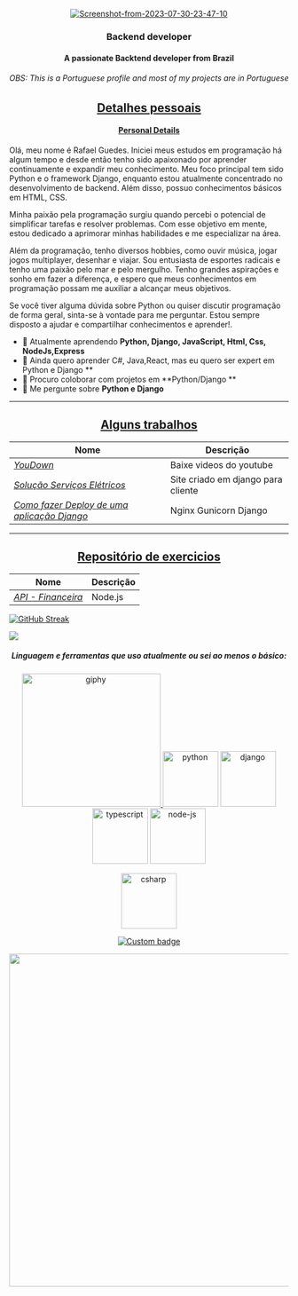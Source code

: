 <p align="center">
   <a href="https://ibb.co/pQyLJ0c"><img src="https://i.ibb.co/3vzCBr2/Screenshot-from-2023-07-30-23-47-10.png" alt="Screenshot-from-2023-07-30-23-47-10" border="0"></a>
</p>

<h3 align="center">Backend developer</h3>
<h4 align="center">A passionate Backtend developer from Brazil</h4>
<h6 align="center">OBS: This is a Portuguese profile and most of my projects are in Portuguese </h6>
<h2 align="center"><u>Detalhes pessoais</u></h2>
<h4 align="center"><u>Personal Details</u></h4>

<p align="center">


Olá, meu nome é Rafael Guedes. Iniciei meus estudos em programação há algum tempo e desde então tenho sido apaixonado por aprender continuamente e expandir meu conhecimento. Meu foco principal tem sido Python e o framework Django, enquanto estou atualmente concentrado no desenvolvimento de backend. Além disso, possuo conhecimentos básicos em HTML, CSS.

Minha paixão pela programação surgiu quando percebi o potencial de simplificar tarefas e resolver problemas. Com esse objetivo em mente, estou dedicado a aprimorar minhas habilidades e me especializar na área.

Além da programação, tenho diversos hobbies, como ouvir música, jogar jogos multiplayer, desenhar e viajar. Sou entusiasta de esportes radicais e tenho uma paixão pelo mar e pelo mergulho. Tenho grandes aspirações e sonho em fazer a diferença, e espero que meus conhecimentos em programação possam me auxiliar a alcançar meus objetivos.

Se você tiver alguma dúvida sobre Python ou quiser discutir programação de forma geral, sinta-se à vontade para me perguntar. Estou sempre disposto a ajudar e compartilhar conhecimentos e aprender!.

- 🌱 Atualmente aprendendo **Python, Django, JavaScript, Html, Css, NodeJs,Express**
- 🌱 Ainda quero aprender C#, Java,React, mas eu quero ser expert em Python e Django **
- 👯 Procuro coloborar com projetos em  **Python/Django **
- 💬 Me pergunte sobre **Python e Django**
________________________________________________________________________________________________________________________________
</p>

<p align="center">
<h2 align="center"><u>Alguns trabalhos</u></h2>

   | Nome                  | Descrição                                            |
   | ----------------------|------------------------------------------------------- |
   | _[YouDown](https://github.com/guedes2142/YouDown)_| Baixe videos do youtube |
   | _[Solução Serviços Elétricos](http://solucaoeletrica.live/)_|Site criado em django para cliente|
   | _[Como fazer Deploy de uma aplicação Django]( https://github.com/guedes2142/Deploy-App-Django-com-Nginx-e-Gunicorn)_|Nginx Gunicorn Django|

   -----------
   <h2 align="center"><u>Repositório de exercicios</u></h2>
   
   | Nome                  | Descrição                                            |
   | ----------------------|------------------------------------------------------- |
   | _[API - Financeira](https://github.com/guedes2142/API---FinAPI)_|Node.js|

  
   

</p>

[![GitHub Streak](https://github-readme-streak-stats.herokuapp.com?user=guedes2142&theme=dark&border_radius=5&locale=pt_BR&date_format=j%2Fn%5B%2FY%5D&mode=weekly&type=png)](https://git.io/streak-stats)

![](https://komarev.com/ghpvc/?username=your-github-guedes2142)

<h5 align="center">Linguagem e ferramentas que uso atualmente ou sei ao menos o básico:</h5>

<div align="center">
   <a href="https://imgbb.com/"><img width="250" height="240" src="https://i.ibb.co/Zfjw9RL/giphy.webp" alt="giphy" border="0">
   <a href="https://imgbb.com/"><img width="100" height="100" src="https://i.ibb.co/48cxmPk/python.png" alt="python" border="0"></a>
   <a href="https://imgbb.com/"><img width="100" height="100" src="https://i.ibb.co/5LZ279F/django.png" alt="django" border="0"></a>
   <a href="https://imgbb.com/"><img width="100" height="100" src="https://i.ibb.co/3N1zLBM/typescript.png" alt="typescript" border="0"></a> 
   <a href="https://imgbb.com/"><img width="100" height="100" src="https://i.ibb.co/nj6wDbg/node-js.png" alt="node-js" border="0"></a> 

  <a href="https://imgbb.com/"><img width="100" height="100" src="https://i.ibb.co/vQBDL4K/csharp.png" alt="csharp" border="0"></a>
</div>
<p align="center">
  <a href="https://codetime.dev">
    <img alt="Custom badge" src="https://img.shields.io/endpoint?style=flat-square&url=https%3A%2F%2Fapi.codetime.dev%2Fshield%3Fid%3D17711%26project%3D%26in%3D0">
  </a>
</p>
<p align="center">
  <img width=600 heigth=300 src="https://files.realpython.com/media/Deploy-a-Django-App-With-Nginx--Gunicorn--HTTPS_Watermarked.c5bb50229430.jpg">
</p>
